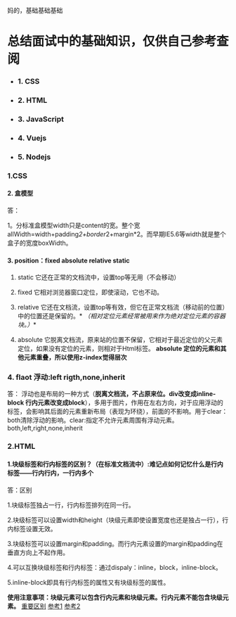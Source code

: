 妈的，基础基础基础

# 总结面试中的基础知识，仅供自己参考查阅

- ### 1. CSS
- ### 2. HTML
- ### 3. JavaScript
- ### 4. Vuejs
- ### 5. Nodejs

### 1.CSS
#### 2. 盒模型
答：

1。分标准盒模型width只是content的宽。整个宽allWidth=width+padding*2+border*2+margin*2。而早期IE5.6等width就是整个盒子的宽度boxWidth。

#### 3. position：fixed absolute relative static 
1. static 它还在正常的文档流中，设置top等无用（不会移动）

2. fixed 它相对浏览器窗口定位，即使滚动，它也不动。

3. relative 它还在文档流，设置top等有效，但它在正常文档流（移动前的位置）中的位置还是保留的。* *（相对定位元素经常被用来作为绝对定位元素的容器块。）**

4. absolute 它脱离文档流，原来站的位置不保留，它相对于最近定位的父元素定位，如果没有定位的元素，则相对于Html标签。
**absolute 定位的元素和其他元素重叠，所以使用z-index觉得层次**

### 4. flaot 浮动:left rigth,none,inherit
答：
浮动也是布局的一种方式（**脱离文档流，不占原来位。div改变成inline-block 行内元素改变成block**），多用于图片，作用在左右方向，对于应用浮动的标签，会影响其后面的元素重新布局（表现为环绕），前面的不影响。用于clear：both清除浮动的影响。clear:指定不允许元素周围有浮动元素。both,left,right,none,inherit

### 2.HTML
#### 1.块级标签和行内标签的区别？（在标准文档流中）:难记点如何记忆什么是行内标签——行内行内，一行内多个
答：区别

1.块级标签独占一行，行内标签排列在同一行。

2.块级标签可以设置width和height（块级元素即使设置宽度也还是独占一行），行内标签设置无效。

3.块级标签可以设置margin和padding。而行内元素设置的margin和padding在垂直方向上不起作用。

4.可以互换块级标签和行内标签：通过dispaly：inline，block，inline-block。

5.inline-block即具有行内标签的属性又有块级标签的属性。

**使用注意事项：块级元素可以包含行内元素和块级元素。行内元素不能包含块级元素。**
[重要区别](https://github.com/qiu-deqing/FE-interview#display-block%E5%92%8Cdisplay-inline%E7%9A%84%E5%8C%BA%E5%88%AB)
[参考1](http://www.cnblogs.com/malinlin/p/4800683.html)
[参考2](http://blog.csdn.net/sykent/article/details/7738408)
